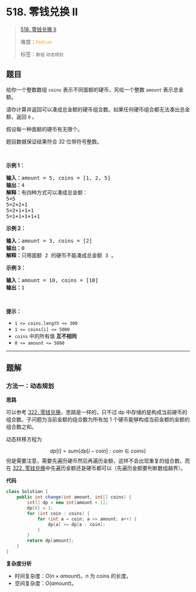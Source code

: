 # 518. 零钱兑换 II

> [518. 零钱兑换 II](https://leetcode.cn/problems/coin-change-ii/)
>
> 难度：<font color=orange>`Medium`</font>
>
> 标签：`数组` `动态规划`

## 题目

<p>给你一个整数数组 <code>coins</code> 表示不同面额的硬币，另给一个整数 <code>amount</code> 表示总金额。</p>

<p>请你计算并返回可以凑成总金额的硬币组合数。如果任何硬币组合都无法凑出总金额，返回 <code>0</code> 。</p>

<p>假设每一种面额的硬币有无限个。 </p>

<p>题目数据保证结果符合 32 位带符号整数。</p>

<p> </p>

<ul>
</ul>

<p><strong>示例 1：</strong></p>

<pre>
<strong>输入：</strong>amount = 5, coins = [1, 2, 5]
<strong>输出：</strong>4
<strong>解释：</strong>有四种方式可以凑成总金额：
5=5
5=2+2+1
5=2+1+1+1
5=1+1+1+1+1
</pre>

<p><strong>示例 2：</strong></p>

<pre>
<strong>输入：</strong>amount = 3, coins = [2]
<strong>输出：</strong>0
<strong>解释：</strong>只用面额 2 的硬币不能凑成总金额 3 。
</pre>

<p><strong>示例 3：</strong></p>

<pre>
<strong>输入：</strong>amount = 10, coins = [10] 
<strong>输出：</strong>1
</pre>

<p> </p>

<p><strong>提示：</strong></p>

<ul>
	<li><code>1 <= coins.length <= 300</code></li>
	<li><code>1 <= coins[i] <= 5000</code></li>
	<li><code>coins</code> 中的所有值 <strong>互不相同</strong></li>
	<li><code>0 <= amount <= 5000</code></li>
</ul>


--------------------

## 题解

### 方法一：动态规划

**思路**

可以参考 [322. 零钱兑换](./0322.零钱兑换.md)，思路是一样的，只不过 dp 中存储的是构成当前硬币的组合数。子问题为当前金额的组合数为所有加 1 个硬币能够构成当前金额的金额的组合数之和。

动态转移方程为

$$
dp[i] = sum\{dp[i - coin]: coin \in coins\}
$$
但是需要注意，需要先遍历硬币然后再遍历金额，这样不会出现重复的组合数。而在 [322. 零钱兑换](./0322.零钱兑换.md)中先遍历金额还是硬币都可以（先遍历金额要判断数组越界）。

**代码**

```java
class Solution {
    public int change(int amount, int[] coins) {
        int[] dp = new int[amount + 1];
        dp[0] = 1;
        for (int coin : coins) {
            for (int a = coin; a <= amount; a++) {
                dp[a] += dp[a - coin];
            }
        }
        return dp[amount];
    }
}
```

**复杂度分析**

- 时间复杂度：$O(n \times amount)$。n 为 coins 的长度。
- 空间复杂度：$O(amount)$。
